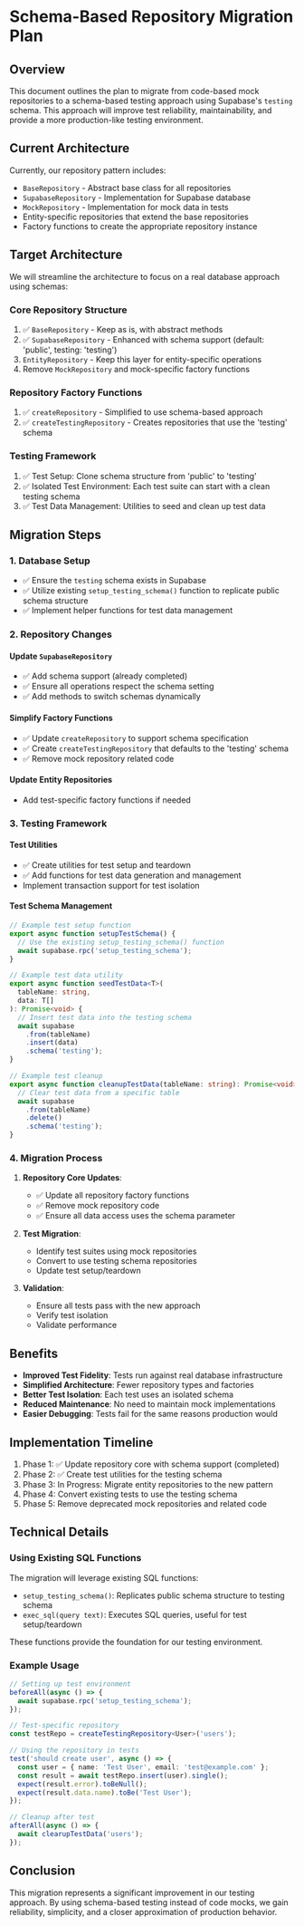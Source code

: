 
# Schema-Based Repository Migration Plan

## Overview

This document outlines the plan to migrate from code-based mock repositories to a schema-based testing approach using Supabase's `testing` schema. This approach will improve test reliability, maintainability, and provide a more production-like testing environment.

## Current Architecture

Currently, our repository pattern includes:
- `BaseRepository` - Abstract base class for all repositories
- `SupabaseRepository` - Implementation for Supabase database
- `MockRepository` - Implementation for mock data in tests
- Entity-specific repositories that extend the base repositories
- Factory functions to create the appropriate repository instance

## Target Architecture

We will streamline the architecture to focus on a real database approach using schemas:

### Core Repository Structure
1. ✅ `BaseRepository` - Keep as is, with abstract methods
2. ✅ `SupabaseRepository` - Enhanced with schema support (default: 'public', testing: 'testing')
3. `EntityRepository` - Keep this layer for entity-specific operations
4. Remove `MockRepository` and mock-specific factory functions

### Repository Factory Functions
1. ✅ `createRepository` - Simplified to use schema-based approach
2. ✅ `createTestingRepository` - Creates repositories that use the 'testing' schema

### Testing Framework
1. ✅ Test Setup: Clone schema structure from 'public' to 'testing'
2. ✅ Isolated Test Environment: Each test suite can start with a clean testing schema
3. ✅ Test Data Management: Utilities to seed and clean up test data

## Migration Steps

### 1. Database Setup
- ✅ Ensure the `testing` schema exists in Supabase
- ✅ Utilize existing `setup_testing_schema()` function to replicate public schema structure
- ✅ Implement helper functions for test data management

### 2. Repository Changes

#### Update `SupabaseRepository`
- ✅ Add schema support (already completed)
- ✅ Ensure all operations respect the schema setting
- ✅ Add methods to switch schemas dynamically

#### Simplify Factory Functions
- ✅ Update `createRepository` to support schema specification
- ✅ Create `createTestingRepository` that defaults to the 'testing' schema
- ✅ Remove mock repository related code

#### Update Entity Repositories
- Add test-specific factory functions if needed

### 3. Testing Framework

#### Test Utilities
- ✅ Create utilities for test setup and teardown
- ✅ Add functions for test data generation and management
- Implement transaction support for test isolation

#### Test Schema Management
```typescript
// Example test setup function
export async function setupTestSchema() {
  // Use the existing setup_testing_schema() function
  await supabase.rpc('setup_testing_schema');
}

// Example test data utility
export async function seedTestData<T>(
  tableName: string, 
  data: T[]
): Promise<void> {
  // Insert test data into the testing schema
  await supabase
    .from(tableName)
    .insert(data)
    .schema('testing');
}

// Example test cleanup
export async function cleanupTestData(tableName: string): Promise<void> {
  // Clear test data from a specific table
  await supabase
    .from(tableName)
    .delete()
    .schema('testing');
}
```

### 4. Migration Process

1. **Repository Core Updates**:
   - ✅ Update all repository factory functions
   - ✅ Remove mock repository code
   - ✅ Ensure all data access uses the schema parameter

2. **Test Migration**:
   - Identify test suites using mock repositories
   - Convert to use testing schema repositories
   - Update test setup/teardown

3. **Validation**:
   - Ensure all tests pass with the new approach
   - Verify test isolation
   - Validate performance

## Benefits

- **Improved Test Fidelity**: Tests run against real database infrastructure
- **Simplified Architecture**: Fewer repository types and factories
- **Better Test Isolation**: Each test uses an isolated schema
- **Reduced Maintenance**: No need to maintain mock implementations
- **Easier Debugging**: Tests fail for the same reasons production would

## Implementation Timeline

1. Phase 1: ✅ Update repository core with schema support (completed)
2. Phase 2: ✅ Create test utilities for the testing schema
3. Phase 3: In Progress: Migrate entity repositories to the new pattern
4. Phase 4: Convert existing tests to use the testing schema
5. Phase 5: Remove deprecated mock repositories and related code

## Technical Details

### Using Existing SQL Functions

The migration will leverage existing SQL functions:

- `setup_testing_schema()`: Replicates public schema structure to testing schema
- `exec_sql(query text)`: Executes SQL queries, useful for test setup/teardown

These functions provide the foundation for our testing environment.

### Example Usage

```typescript
// Setting up test environment
beforeAll(async () => {
  await supabase.rpc('setup_testing_schema');
});

// Test-specific repository
const testRepo = createTestingRepository<User>('users');

// Using the repository in tests
test('should create user', async () => {
  const user = { name: 'Test User', email: 'test@example.com' };
  const result = await testRepo.insert(user).single();
  expect(result.error).toBeNull();
  expect(result.data.name).toBe('Test User');
});

// Cleanup after test
afterAll(async () => {
  await clearupTestData('users');
});
```

## Conclusion

This migration represents a significant improvement in our testing approach. By using schema-based testing instead of code mocks, we gain reliability, simplicity, and a closer approximation of production behavior.
